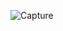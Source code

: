 ![Capture](https://user-images.githubusercontent.com/45221397/102713971-d56a5800-42f1-11eb-85ac-db37ec8c2573.JPG)
